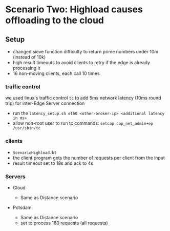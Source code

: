 # Scenario Two: Highload causes offloading to the cloud

## Setup
- changed sieve function difficulty to return prime numbers under 10m (instead of 10k)
- high result timeouts to avoid clients to retry if the edge is already processing it
- 16 non-moving clients, each call 10 times


### traffic control
we used linux's traffic control `tc` to add 5ms network latency (10ms round trip) for inter-Edge Server connection  
- run the `latency_setup.sh eth0 <other-broker-ip> <additional latency in ms>` 
- allow non-root user to run tc commands: `setcap cap_net_admin+ep /usr/sbin/tc`

### clients
- `ScenarioHighload.kt`
- the client program gets the number of requests per client from the input
- result timeout set to 18s and ack to 4s

### Servers
- Cloud
  - Same as Distance scenario

- Potsdam:
  - Same as Distance scenario
  - set to process 160 requests (all requests)